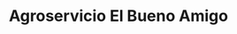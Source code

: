 ---
title: "Agroservicio El Bueno Amigo"
url: /san-miguel/agroservicio-el-bueno-amigo/
shop: Hofladen
---
